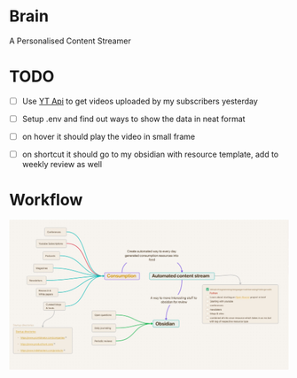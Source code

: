 # Brain
A Personalised Content Streamer

# TODO
- [ ] Use [YT Api](https://developers.google.com/youtube/v3) to get videos uploaded by my subscribers yesterday
- [ ] Setup .env and find out ways to show the data in neat format
- [ ] on hover it should play the video in small frame
- [ ] on shortcut it should go to my obsidian with resource template, add to weekly review as well


# Workflow
![](https://github.com/JDRanpariya/Brain/blob/main/brain.jpeg)
